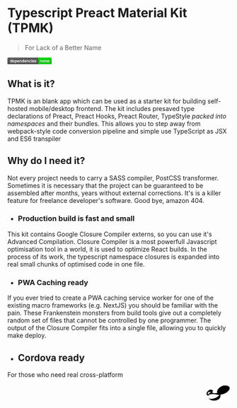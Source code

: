 
# Typescript Preact Material Kit (TPMK)

> For Lack of a Better Name

<img src="assets/img/deps.png" />

## What is it?

  TPMK is an blank app which can be used as a starter kit for building self-hosted mobile/desktop frontend. The kit includes presaved type declarations of Preact, Preact Hooks, Preact Router, TypeStyle *packed into namespaces* and their bundles. This allows you to step away from webpack-style code conversion pipeline and simple use TypeScript as JSX and ES6 transpiler

## Why do I need it?

  Not every project needs to carry a SASS compiler, PostCSS transformer. Sometimes it is necessary that the project can be guaranteed to be assembled after months, years without external corrections. It's is a killer feature for freelance developer's software. Good bye, amazon 404.

   - ### Production build is fast and small

  This kit contains Google Closure Compiler externs, so you can use it's Advanced Compilation. Closure Compiler is a most powerfull Javascript optimisation tool in a world, it is used to optimize React builds. In the process of its work, the typescript namespace closures is expanded into real small chunks of optimised code in one file.

   - ### PWA Caching ready

  If you ever tried to create a PWA caching service worker for one of the existing macro frameworks (e.g. NextJS) you should be familiar with the pain. These Frankenstein monsters from build tools give out a completely random set of files that cannot be controlled by one programmer. The output of the Closure Compiler fits into a single file, allowing you to quickly make deploy.

   - ## Cordova ready

  For those who need real cross-platform

<img src="assets/img/deadmau5.png" height="38px" width="55px" align="right" />